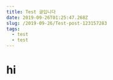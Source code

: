 ```yaml
---
title: Test 글입니다
date: 2019-09-26T01:25:47.268Z
slug: /2019-09-26/Test-post-123157283
tags:
  - test
  - test
---
```

# hi

